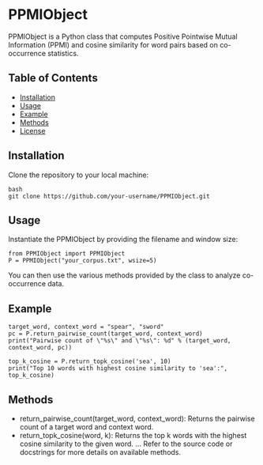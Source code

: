 # PPMIObject
PPMIObject is a Python class that computes Positive Pointwise Mutual Information (PPMI) and cosine similarity for word pairs based on co-occurrence statistics.

## Table of Contents
- [Installation](#installation)
- [Usage](#usage)
- [Example](#example)
- [Methods](#methods)
- [License](#license)

## Installation
Clone the repository to your local machine:

```
bash
git clone https://github.com/your-username/PPMIObject.git
```

## Usage
Instantiate the PPMIObject by providing the filename and window size:

```
from PPMIObject import PPMIObject
P = PPMIObject("your_corpus.txt", wsize=5)
```

You can then use the various methods provided by the class to analyze co-occurrence data.

## Example
```
target_word, context_word = "spear", "sword"
pc = P.return_pairwise_count(target_word, context_word)
print("Pairwise count of \"%s\" and \"%s\": %d" % (target_word, context_word, pc))

top_k_cosine = P.return_topk_cosine('sea', 10)
print("Top 10 words with highest cosine similarity to 'sea':", top_k_cosine)
```

## Methods
- return_pairwise_count(target_word, context_word): Returns the pairwise count of a target word and context word.
- return_topk_cosine(word, k): Returns the top k words with the highest cosine similarity to the given word.
...
Refer to the source code or docstrings for more details on available methods.